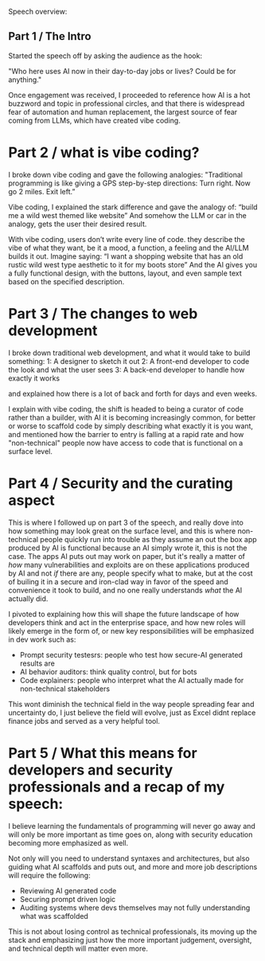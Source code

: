 Speech overview: 

## Part 1 / The Intro

Started the speech off by asking the audience as the hook:

"Who here uses AI now in their day-to-day jobs or lives? Could be for anything."

Once engagement was received, I proceeded to reference how AI is a hot buzzword and topic in professional circles, and that there is widespread fear of automation and human replacement, the largest source of fear coming from LLMs, which have created vibe coding.

# Part 2 / what is vibe coding? 

I broke down vibe coding and gave the following analogies: "Traditional programming is like giving a GPS step-by-step directions: Turn right. Now go 2 miles. Exit left.”

Vibe coding, I explained the stark difference and gave the analogy of: 
“build me a wild west themed like website”
And somehow the LLM or car in the analogy, gets the user their desired result. 
 
With vibe coding, users don’t write every line of code. they describe the vibe of what they want, be it a mood, a function, a feeling and the AI/LLM builds it out. 
Imagine saying:
“I want a shopping website that has an old rustic wild west type aesthetic to it for my boots store”
And the AI gives you a fully functional design, with the buttons, layout, and even sample text based on the specified description.

# Part 3 / The changes to web development 

I broke down traditional web development, and what it would take to build something: 
1: A designer to sketch it out 
2: A front-end developer to code the look and what the user sees
3: A back-end developer to handle how exactly it works 

and explained how there is a lot of back and forth for days and even weeks. 

I explain with vibe coding, the shift is headed to being a curator of code rather than a builder, with AI it is becoming increasingly common, for better or worse to scaffold code by simply describing what exactly it is you want, and mentioned how the barrier to entry is falling at a rapid rate and how "non-technical" people now have access to code that is functional on a surface level. 

# Part 4 / Security and the curating aspect 

This is where I followed up on part 3 of the speech, and really dove into how something may look great on the surface level, and this is where non-technical people quickly run into trouble as they assume an out the box app produced by AI is functional because an AI simply wrote it, this is not the case. The apps AI puts out may work on paper, but it's really a matter of *how* many vulnerabilities and exploits are on these applications produced by AI and not *if* there are any, people specify what to make, but at the cost of builing it in a secure and iron-clad way in favor of the speed and convenience it took to build, and no one really understands *what* the AI actually did. 

I pivoted to explaining how this will shape the future landscape of how developers think and act in the enterprise space, and how new roles will likely emerge in the form of, or new key responsibilities will be emphasized in dev work such as: 
- Prompt security testesrs: people who test how secure-AI generated results are
- AI behavior auditors: think quality control, but for bots
- Code explainers: people who interpret what the AI actually made for non-technical stakeholders

This wont diminish the technical field in the way people spreading fear and uncertainty do, I just believe the field will evolve, just as Excel didnt replace finance jobs and served as a very helpful tool. 

# Part 5 / What this means for developers and security professionals and a recap of my speech: 

I believe learning the fundamentals of programming will never go away and will only be more important as time goes on, along with security education becoming more emphasized as well. 

Not only will you need to understand syntaxes and architectures, but also guiding what AI scaffolds and puts out, and more and more job descriptions will require the following: 
- Reviewing AI generated code
- Securing prompt driven logic
- Auditing systems where devs themselves may not fully understanding what was scaffolded

This is not about losing control as technical professionals, its moving up the stack and emphasizing just how the more important judgement, oversight, and technical depth will matter even more. 

